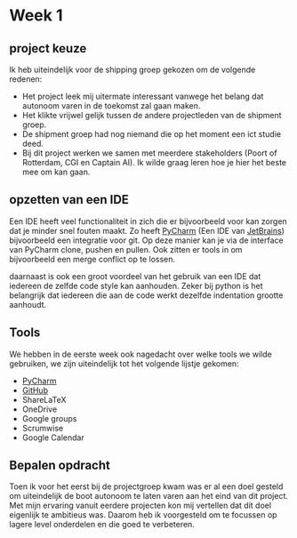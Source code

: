 # Week 1

## project keuze

Ik heb uiteindelijk voor de shipping groep gekozen om de volgende redenen:
- Het project leek mij uitermate interessant vanwege het belang dat autonoom varen in de toekomst zal gaan maken.
- Het klikte vrijwel gelijk tussen de andere projectleden van de shipment groep.
- De shipment groep had nog niemand die op het moment een ict studie deed.
- Bij dit project werken we samen met meerdere stakeholders (Poort of Rotterdam, CGI en Captain AI). Ik wilde graag leren hoe je hier het beste mee om kan gaan.

## opzetten van een IDE
Een IDE heeft veel functionaliteit in zich die er bijvoorbeeld voor kan zorgen dat je minder snel fouten maakt. Zo heeft
[PyCharm](https://www.jetbrains.com/pycharm/) (Een IDE van [JetBrains](https://www.jetbrains.com/)) bijvoorbeeld een 
integratie voor git. Op deze manier kan je via de interface van PyCharm clone, pushen en pullen. Ook zitten er tools in om bijvoorbeeld een merge conflict op te lossen.

daarnaast is ook een groot voordeel van het gebruik van een IDE dat iedereen de zelfde code style kan aanhouden. Zeker bij python is het belangrijk dat iedereen die aan de code werkt dezelfde indentation grootte aanhoudt. 

## Tools
We hebben in de eerste week ook nagedacht over welke tools we wilde gebruiken, we zijn uiteindelijk tot het volgende lijstje gekomen:
- [PyCharm](https://www.jetbrains.com/pycharm)
- [GitHub](https://github.com/kb-74)
- ShareLaTeX
- OneDrive
- Google groups
- Scrumwise
- Google Calendar

## Bepalen opdracht
Toen ik voor het eerst bij de projectgroep kwam was er al een doel gesteld om uiteindelijk de boot autonoom te laten varen aan het eind van dit project.
Met mijn ervaring vanuit eerdere projecten kon mij vertellen dat dit doel eigenlijk te ambitieus was. Daarom heb ik voorgesteld om
te focussen op lagere level onderdelen en die goed te verbeteren.
